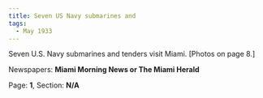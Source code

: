 ```yaml
---  
title: Seven US Navy submarines and  
tags:  
  - May 1933  
---  
```

  
Seven U.S. Navy submarines and tenders visit Miami. [Photos on page 8.]  
  
Newspapers: **Miami Morning News or The Miami Herald**  
  
Page: **1**, Section: **N/A** 
